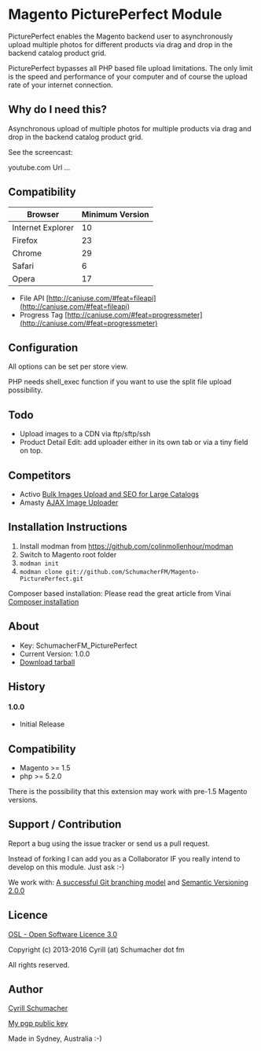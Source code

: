 Magento PicturePerfect Module
=============================

PicturePerfect enables the Magento backend user to asynchronously upload multiple photos for different products via drag and drop in the backend catalog product grid.

PicturePerfect bypasses all PHP based file upload limitations. The only limit is the speed and performance of your computer and of course
the upload rate of your internet connection.

Why do I need this?
-------------------

Asynchronous upload of multiple photos for multiple products via drag and drop in the backend catalog product grid.

See the screencast:

youtube.com Url ...

Compatibility
-------------

| Browser | Minimum Version |
| --------|-----------------|
| Internet Explorer | 10 |
| Firefox | 23 |
| Chrome | 29 |
| Safari | 6 |
| Opera | 17 |

- File API [http://caniuse.com/#feat=fileapi](http://caniuse.com/#feat=fileapi)
- Progress Tag [http://caniuse.com/#feat=progressmeter](http://caniuse.com/#feat=progressmeter)


Configuration
-------------

All options can be set per store view.

PHP needs shell_exec function if you want to use the split file upload possibility.

Todo
----

- Upload images to a CDN via ftp/sftp/ssh
- Product Detail Edit: add uploader either in its own tab or via a tiny field on top.

Competitors
-----------

- Activo [Bulk Images Upload and SEO for Large Catalogs](http://www.magentocommerce.com/magento-connect/bulk-images-upload-and-seo-for-large-catalogs.html)
- Amasty [AJAX Image Uploader](http://amasty.com/ajax-image-uploader.html)


Installation Instructions
-------------------------
1. Install modman from https://github.com/colinmollenhour/modman
2. Switch to Magento root folder
3. `modman init`
4. `modman clone git://github.com/SchumacherFM/Magento-PicturePerfect.git`

Composer based installation:  Please read the great article from
Vinai [Composer installation](http://magebase.com/magento-tutorials/composer-with-magento/)

About
-----

- Key: SchumacherFM_PicturePerfect
- Current Version: 1.0.0
- [Download tarball](https://github.com/SchumacherFM/Magento-PicturePerfect/tags)

History
-------

#### 1.0.0

- Initial Release


Compatibility
-------------

- Magento >= 1.5
- php >= 5.2.0

There is the possibility that this extension may work with pre-1.5 Magento versions.

Support / Contribution
----------------------

Report a bug using the issue tracker or send us a pull request.

Instead of forking I can add you as a Collaborator IF you really intend to develop on this module. Just ask :-)

We work with: [A successful Git branching model](http://nvie.com/posts/a-successful-git-branching-model/) and [Semantic Versioning 2.0.0](http://semver.org/)

Licence
-------

[OSL - Open Software Licence 3.0](http://opensource.org/licenses/osl-3.0.php)

Copyright (c) 2013-2016 Cyrill (at) Schumacher dot fm

All rights reserved.


Author
------

[Cyrill Schumacher](https://github.com/SchumacherFM)

[My pgp public key](http://www.schumacher.fm/cyrill.asc)

Made in Sydney, Australia :-)
